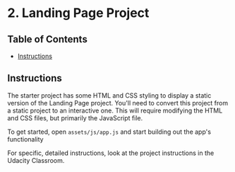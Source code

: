 # 2. Landing Page Project

## Table of Contents

* [Instructions](#instructions)

## Instructions

The starter project has some HTML and CSS styling to display a static version of the Landing Page project. You'll need to convert this project from a static project to an interactive one. This will require modifying the HTML and CSS files, but primarily the JavaScript file.

To get started, open `assets/js/app.js` and start building out the app's functionality

For specific, detailed instructions, look at the project instructions in the Udacity Classroom.